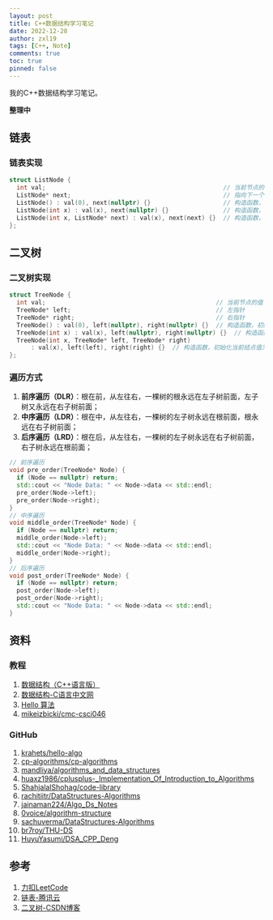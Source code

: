```yaml
---
layout: post
title: C++数据结构学习笔记
date: 2022-12-28
author: zxl19
tags: [C++, Note]
comments: true
toc: true
pinned: false
---
```


我的C++数据结构学习笔记。

<!-- more -->

**整理中**

## 链表

### 链表实现

```cpp
struct ListNode {
  int val;                                                 // 当前节点的值
  ListNode* next;                                          // 指向下一个节点的指针
  ListNode() : val(0), next(nullptr) {}                    // 构造函数，初始化当前结点值为0，指针为空
  ListNode(int x) : val(x), next(nullptr) {}               // 构造函数，初始化当前结点值为x，指针为空
  ListNode(int x, ListNode* next) : val(x), next(next) {}  // 构造函数，初始化当前结点值为x，指针非空
};
```

## 二叉树

### 二叉树实现

```cpp
struct TreeNode {
  int val;                                               // 当前节点的值
  TreeNode* left;                                        // 左指针
  TreeNode* right;                                       // 右指针
  TreeNode() : val(0), left(nullptr), right(nullptr) {}  // 构造函数，初始化当前结点值为0，左右指针为空
  TreeNode(int x) : val(x), left(nullptr), right(nullptr) {}  // 构造函数，初始化当前结点值为x，左右指针为空
  TreeNode(int x, TreeNode* left, TreeNode* right)
      : val(x), left(left), right(right) {}  // 构造函数，初始化当前结点值为x，左右指针非空
};
```

### 遍历方式

1. **前序遍历（DLR）**：根在前，从左往右，一棵树的根永远在左子树前面，左子树又永远在右子树前面；
2. **中序遍历（LDR）**：根在中，从左往右，一棵树的左子树永远在根前面，根永远在右子树前面；
3. **后序遍历（LRD）**：根在后，从左往右，一棵树的左子树永远在右子树前面，右子树永远在根前面；

```cpp
// 前序遍历
void pre_order(TreeNode* Node) {
  if (Node == nullptr) return;
  std::cout << "Node Data: " << Node->data << std::endl;
  pre_order(Node->left);
  pre_order(Node->right);
}
// 中序遍历
void middle_order(TreeNode* Node) {
  if (Node == nullptr) return;
  middle_order(Node->left);
  std::cout << "Node Data: " << Node->data << std::endl;
  middle_order(Node->right);
}
// 后序遍历
void post_order(TreeNode* Node) {
  if (Node == nullptr) return;
  post_order(Node->left);
  post_order(Node->right);
  std::cout << "Node Data: " << Node->data << std::endl;
}
```

## 资料

### 教程

1. [数据结构（C++语言版）](https://dsa.cs.tsinghua.edu.cn/~deng/ds/dsacpp/index.htm)
2. [数据结构-C语言中文网](https://c.biancheng.net/data_structure/)
3. [Hello 算法](https://www.hello-algo.com)
4. [mikeizbicki/cmc-csci046](https://github.com/mikeizbicki/cmc-csci046)

### GitHub

1. [krahets/hello-algo](https://github.com/krahets/hello-algo)
2. [cp-algorithms/cp-algorithms](https://github.com/cp-algorithms/cp-algorithms)
3. [mandliya/algorithms_and_data_structures](https://github.com/mandliya/algorithms_and_data_structures)
4. [huaxz1986/cplusplus-_Implementation_Of_Introduction_to_Algorithms](https://github.com/huaxz1986/cplusplus-_Implementation_Of_Introduction_to_Algorithms)
5. [ShahjalalShohag/code-library](https://github.com/ShahjalalShohag/code-library)
6. [rachitiitr/DataStructures-Algorithms](https://github.com/rachitiitr/DataStructures-Algorithms)
7. [jainaman224/Algo_Ds_Notes](https://github.com/jainaman224/Algo_Ds_Notes)
8. [0voice/algorithm-structure](https://github.com/0voice/algorithm-structure)
9. [sachuverma/DataStructures-Algorithms](https://github.com/sachuverma/DataStructures-Algorithms)
10. [br7roy/THU-DS](https://github.com/br7roy/THU-DS)
11. [HuyuYasumi/DSA_CPP_Deng](https://github.com/HuyuYasumi/DSA_CPP_Deng)

## 参考

1. [力扣LeetCode](https://leetcode.cn)
2. [链表-腾讯云](https://cloud.tencent.com/developer/article/1656468)
3. [二叉树-CSDN博客](https://blog.csdn.net/u013834525/article/details/80421684)
